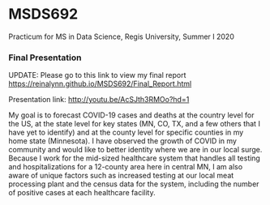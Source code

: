 # MSDS692
Practicum for MS in Data Science, Regis University, Summer I 2020

### Final Presentation
UPDATE: Please go to this link to view my final report https://reinalynn.github.io/MSDS692/Final_Report.html

Presentation link: http://youtu.be/AcSJth3RMOo?hd=1

My goal is to forecast COVID-19 cases and deaths at the country level for the US, at the state level for key states (MN, CO, TX, and a few others that I have yet to identify) and at the county level for specific counties in my home state (Minnesota). I have observed the growth of COVID in my community and would like to better identity where we are in our local surge. Because I work for the mid-sized healthcare system that handles all testing and hospitalizations for a 12-county area here in central MN, I am also aware of unique factors such as increased testing at our local meat processing plant and the census data for the system, including the number of positive cases at each healthcare facility.
